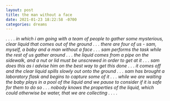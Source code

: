 ```yaml
---
layout: post
title: the man without a face
date: 2021-01-23 18:22:58 -0700
categories: dreams
---
```


*. . . . in which i am going with a team of people to gather some mysterious, clear liquid that comes out of the ground . . . there are four of us - sam, myself, a baby and a man without a face . . . sam performs the task while the rest of us gather around . . . the liquid comes from a pipe on the sidewalk, and a nut or lid must be unscrewed in order to get at it . . . sam does this as i advise him on the best way to get this done . . . it comes off and the clear liquid spills slowly out onto the ground . . . sam has brought a laboratory flask and begins to capture some of it . . . while we are waiting the baby plays in a pool of the liquid and we pause to consider if it is safe for them to do so . . . nobody knows the properties of the liquid, which could otherwise be water, that we are collecting . . . .*
